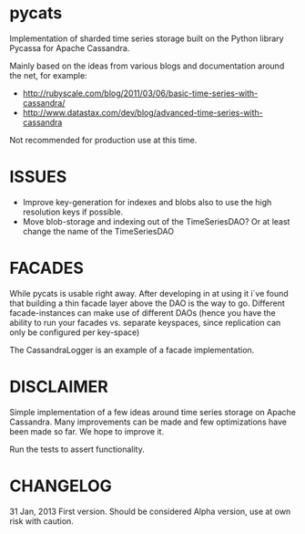 pycats
======

Implementation of sharded time series storage built on the Python library Pycassa for Apache Cassandra.

Mainly based on the ideas from various blogs and documentation around the net, for example:
 - http://rubyscale.com/blog/2011/03/06/basic-time-series-with-cassandra/
 - http://www.datastax.com/dev/blog/advanced-time-series-with-cassandra

Not recommended for production use at this time.


ISSUES
====
- Improve key-generation for indexes and blobs also to use the high resolution keys if possible.
- Move blob-storage and indexing out of the TimeSeriesDAO? Or at least change the name of the TimeSeriesDAO

FACADES
=======
While pycats is usable right away. After developing in at using it i´ve found that building a thin facade layer
above the DAO is the way to go. Different facade-instances can make use of different DAOs (hence you have the
ability to run your facades vs. separate keyspaces, since replication can only be configured per key-space)

The CassandraLogger is an example of a facade implementation.

DISCLAIMER
==========
Simple implementation of a few ideas around time series storage on Apache Cassandra. Many improvements
can be made and few optimizations have been made so far. We hope to improve it.

Run the tests to assert functionality.

CHANGELOG
=========

31 Jan, 2013
First version. Should be considered Alpha version, use at own risk with caution.